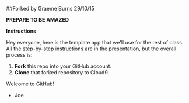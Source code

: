 ##Forked by Graeme Burns 29/10/15

**PREPARE TO BE AMAZED**

**Instructions**

Hey everyone, here is the template app that we'll use for the rest of class. All the step-by-step instructions are in the presentation, but the overall process is:

1. **Fork** this repo into your GitHub account. 
2. **Clone** that forked repository to Cloud9. 

Welcome to GitHub!
- Joe
